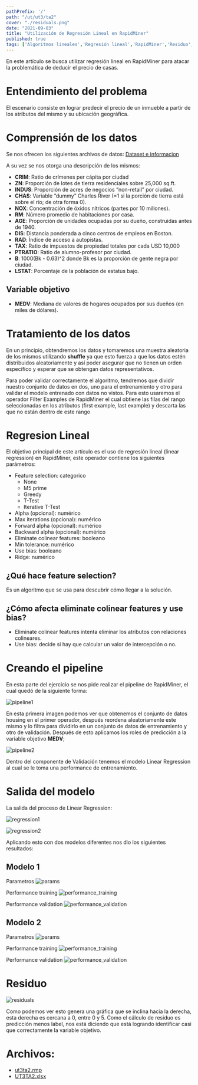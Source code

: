 ```yaml
---
pathPrefix: '/'
path: "/ut/ut3/ta2"
cover: "./residuals.png"
date: "2021-09-03"
title: "Utilización de Regresión Lineal en RapidMiner"
published: true
tags: ['Algoritmos lineales','Regresión lineal','RapidMiner','Residuo','Performance','Entrenamiento','Validacion','Pipeline','Colinear features','Bias','Feature selection','UCI','Housing Dataset']
---
```


En este artículo se busca utilizar regresión lineal en RapidMiner para atacar la problemática de deducir el precio de casas.

# Entendimiento del problema

El escenario consiste en lograr predecir el precio de un inmueble a partir de los atributos del mismo y su ubicación geográfica.

# Comprensión de los datos

Se nos ofrecen los siguientes archivos de datos:
[Dataset e informacion](https://archive.ics.uci.edu/ml/machine-learning-databases/housing/)

A su vez se nos otorga una descripción de los mismos:

- **CRIM**: Ratio de crímenes per cápita por ciudad
- **ZN**:  Proporción de lotes de tierra residenciales sobre 25,000 sq.ft.
- **INDUS**: Proporción de acres de negocios “non-retail” por ciudad.
- **CHAS**: Variable “dummy” Charles River (=1 si la porción de tierra está sobre el río; de otra forma 0).
- **NOX**: Concentración de óxidos nítricos (partes por 10 millones).
- **RM**: Número promedio de habitaciones por casa.
- **AGE**: Proporción de unidades ocupadas por su dueño, construidas antes de 1940.
- **DIS**: Distancia ponderada a cinco centros de empleos en Boston.
- **RAD**: Índice de acceso a autopistas.
- **TAX**: Ratio de impuestos de propiedad totales por cada USD 10,000
- **PTRATIO**: Ratio de alumno-profesor por ciudad.
- **B**: 1000(Bk - 0.63)^2 donde Bk es la proporción de gente negra por ciudad.
- **LSTAT**: Porcentaje de la población de estatus bajo.

## Variable objetivo
- **MEDV**: Mediana de valores de hogares ocupados por sus dueños (en miles de dólares).

# Tratamiento de los datos

En un principio, obtendremos los datos y tomaremos una muestra aleatoria de los mismos utilizando **shuffle** ya que esto fuerza a que los datos estén distribuidos aleatoriamente y así poder asegurar que no tienen un orden específico y esperar que se obtengan datos representativos.

Para poder validar correctamente el algoritmo, tendremos que dividir nuestro conjunto de datos en dos, uno para el entrenamiento y otro para validar el modelo entrenado con datos no vistos. Para esto usaremos el operador Filter Examples de RapidMiner el cual obtiene las filas del rango seleccionadas en los atributos (first example, last example) y descarta las que no están dentro de este rango

# Regresion Lineal 

El objetivo principal de este artículo es el uso de regresión lineal (linear regression) en RapidMiner, este operador contiene los siguientes parámetros:
- Feature selection: categorico
  - None
  - M5 prime
  - Greedy
  - T-Test
  - Iterative T-Test
- Alpha (opcional): numérico
- Max iterations (opcional): numérico
- Forward alpha (opcional): numérico
- Backward alpha (opcional): numérico
- Eliminate colinear features: booleano
- Min tolerance: numérico
- Use bias: booleano
- Ridge: numérico

## ¿Qué hace feature selection?

Es un algoritmo que se usa para descubrir cómo llegar a la solución.

## ¿Cómo afecta eliminate colinear features y use bias?

  - Eliminate colinear features intenta eliminar los atributos con relaciones colineares.
  - Use bias: decide si hay que calcular un valor de intercepción o no.

# Creando el pipeline

En esta parte del ejercicio se nos pide realizar el pipeline de RapidMiner, el cual quedó de la siguiente forma:

![pipeline1](https://github.com/JuanFKurucz/ia-portfolio/blob/main/content/posts/ut/ut3/ta/ta2/rapidminer1.png?raw=true)

En esta primera imagen podemos ver que obtenemos el conjunto de datos housing en el primer operador, después reordena aleatoriamente este mismo y lo filtra para dividirlo en un conjunto de datos de entrenamiento y otro de validación. Después de esto aplicamos los roles de predicción a la variable objetivo **MEDV**;

![pipeline2](https://github.com/JuanFKurucz/ia-portfolio/blob/main/content/posts/ut/ut3/ta/ta2/rapidminer2.png?raw=true)

Dentro del componente de Validación tenemos el modelo Linear Regression al cual se le toma una performance de entrenamiento.


# Salida del modelo

La salida del proceso de Linear Regression:

![regression1](https://github.com/JuanFKurucz/ia-portfolio/blob/main/content/posts/ut/ut3/ta/ta2/linerregression.png?raw=true)

![regression2](https://github.com/JuanFKurucz/ia-portfolio/blob/main/content/posts/ut/ut3/ta/ta2/linerregression2.png?raw=true)

Aplicando esto con dos modelos diferentes nos dio los siguientes resultados:

## Modelo 1

Parametros
![params](https://github.com/JuanFKurucz/ia-portfolio/blob/main/content/posts/ut/ut3/ta/ta2/parameters.png?raw=true)

Performance training
![performance_training](https://github.com/JuanFKurucz/ia-portfolio/blob/main/content/posts/ut/ut3/ta/ta2/performance_training.png?raw=true)

Performance validation
![performance_validation](https://github.com/JuanFKurucz/ia-portfolio/blob/main/content/posts/ut/ut3/ta/ta2/performance_validation.png?raw=true)

## Modelo 2

Parametros
![params](https://github.com/JuanFKurucz/ia-portfolio/blob/main/content/posts/ut/ut3/ta/ta2/greedy_parameters.png?raw=true)

Performance training
![performance_training](https://github.com/JuanFKurucz/ia-portfolio/blob/main/content/posts/ut/ut3/ta/ta2/greedy_performance_training.png?raw=true)

Performance validation
![performance_validation](https://github.com/JuanFKurucz/ia-portfolio/blob/main/content/posts/ut/ut3/ta/ta2/greedy_performance_validation.png?raw=true)

# Residuo

![residuals](https://github.com/JuanFKurucz/ia-portfolio/blob/main/content/posts/ut/ut3/ta/ta2/residuals.png?raw=true)

Como podemos ver esto genera una gráfica que se inclina hacia la derecha, esta derecha es cercana a 0, entre 0 y 5. Como el cálculo de residuo es predicción menos label, nos está diciendo que está logrando identificar casi que correctamente la variable objetivo.

# Archivos:

- [ut3ta2.rmp](https://github.com/JuanFKurucz/ia-portfolio/blob/main/content/posts/ut/ut3/ta/ta2/ut3ta2.rmp)
- [UT3TA2.xlsx](https://github.com/JuanFKurucz/ia-portfolio/blob/main/content/posts/ut/ut3/ta/ta2/UT3TA2.xlsx)





